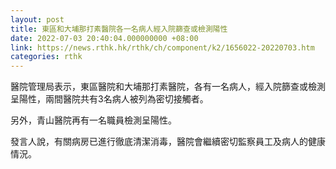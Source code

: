 ```yaml
---
layout: post
title: 東區和大埔那打素醫院各一名病人經入院篩查或檢測陽性
date: 2022-07-03 20:40:04.000000000 +08:00
link: https://news.rthk.hk/rthk/ch/component/k2/1656022-20220703.htm
categories: rthk
---
```


醫院管理局表示，東區醫院和大埔那打素醫院，各有一名病人，經入院篩查或檢測呈陽性，兩間醫院共有3名病人被列為密切接觸者。

另外，青山醫院再有一名職員檢測呈陽性。

發言人說，有關病房已進行徹底清潔消毒，醫院會繼續密切監察員工及病人的健康情況。
